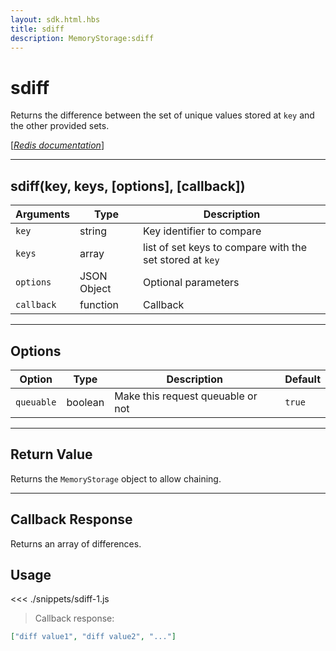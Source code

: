 ```yaml
---
layout: sdk.html.hbs
title: sdiff
description: MemoryStorage:sdiff
---
```


# sdiff

Returns the difference between the set of unique values stored at `key` and the other provided sets.

[[_Redis documentation_]](https://redis.io/commands/sdiff)

---

## sdiff(key, keys, [options], [callback])

| Arguments  | Type        | Description                                              |
| ---------- | ----------- | -------------------------------------------------------- |
| `key`      | string      | Key identifier to compare                                |
| `keys`     | array       | list of set keys to compare with the set stored at `key` |
| `options`  | JSON Object | Optional parameters                                      |
| `callback` | function    | Callback                                                 |

---

## Options

| Option     | Type    | Description                       | Default |
| ---------- | ------- | --------------------------------- | ------- |
| `queuable` | boolean | Make this request queuable or not | `true`  |

---

## Return Value

Returns the `MemoryStorage` object to allow chaining.

---

## Callback Response

Returns an array of differences.

## Usage

<<< ./snippets/sdiff-1.js

> Callback response:

```json
["diff value1", "diff value2", "..."]
```
